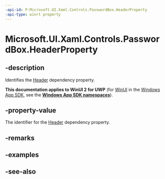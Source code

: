 ```yaml
---
-api-id: P:Microsoft.UI.Xaml.Controls.PasswordBox.HeaderProperty
-api-type: winrt property
---
```


<!-- Property syntax
public Windows.UI.Xaml.DependencyProperty HeaderProperty { get; }
-->

# Microsoft.UI.Xaml.Controls.PasswordBox.HeaderProperty

## -description
Identifies the [Header](passwordbox_header.md) dependency property.

**This documentation applies to WinUI 2 for UWP** (for [WinUI](/windows/apps/winui/winui3/) in the [Windows App SDK](/windows/apps/windows-app-sdk/), see the **[Windows App SDK namespaces](/windows/windows-app-sdk/api/winrt/)**).

## -property-value
The identifier for the [Header](passwordbox_header.md) dependency property.

## -remarks

## -examples

## -see-also
